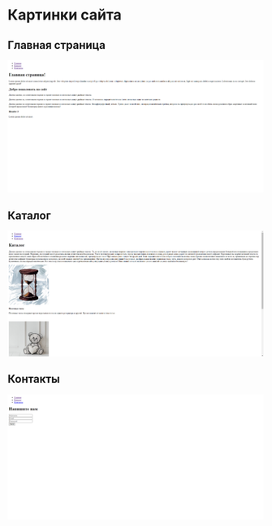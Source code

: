 # Картинки сайта
## Главная страница
![Главная страница](Dz_1/img/1silte.png)

## Каталог
![Каталог](Dz_1/img/2site.png)

## Контакты
![Контакты](Dz_1/img/3site.png)
